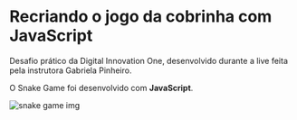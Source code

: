 # Recriando o jogo da cobrinha com JavaScript

Desafio prático da Digital Innovation One, desenvolvido durante a live feita pela instrutora Gabriela Pinheiro.

O Snake Game foi desenvolvido com **JavaScript**. 

![snake game img](https://i.imgur.com/SXpGRyX.png)
